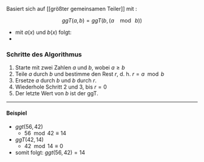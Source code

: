 Basiert sich auf [[größter gemeinsamen Teiler]] mit :

$$ggT(a,b)=ggT(b,(a \ \ \mod \ b))$$
- mit $a(x)$ und $b(x)$ folgt:
- 
### Schritte des Algorithmus
1. Starte mit zwei Zahlen $a$ und $b$, wobei $a≥b$
2. Teile $a$ durch $b$ und bestimme den Rest $r$, d. h. $r = a \mod b$
3. Ersetze $a$ durch $b$ und $b$ durch $r$.
4. Wiederhole Schritt 2 und 3, bis $r=0$
5. Der letzte Wert von $b$ ist der ggT.

---

#### Beispiel
- $ggt(56,42)$
	- $56 \mod 42 \equiv 14$
- $ggT(42,14)$
	- $42 \mod 14 \equiv 0$
- somit folgt: $ggt(56,42)=14$